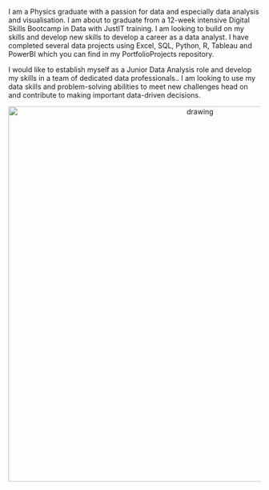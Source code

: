 I am a Physics graduate with a passion for data and especially  data analysis and visualisation. I am about to graduate from a 12-week intensive Digital Skills Bootcamp in Data with JustIT training. I am looking to build on my skills and develop new skills to develop a career as a data analyst. I have completed several data projects using Excel, SQL, Python, R, Tableau and PowerBI which you can find in my PortfolioProjects repository.

I would like to establish myself as a Junior Data Analysis role and develop my skills in a team of dedicated data professionals.. I am looking to use my data skills and problem-solving abilities to meet new challenges head on and contribute to making important data-driven decisions.



<div style="text-align:center">
    <img src="https://github.com/nickaltamore/nickaltamore/assets/126668788/5fdaba8a-597e-4354-865b-535bb353f8da" alt="drawing" style="width:750px;"/>
</div>

